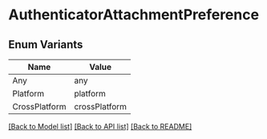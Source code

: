 # AuthenticatorAttachmentPreference

## Enum Variants

| Name | Value |
|---- | -----|
| Any | any |
| Platform | platform |
| CrossPlatform | crossPlatform |


[[Back to Model list]](../README.md#documentation-for-models) [[Back to API list]](../README.md#documentation-for-api-endpoints) [[Back to README]](../README.md)


